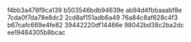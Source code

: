 f4bb3a478f9ca139
b503546bdb94639e
ab94d4fbbaaabf8e
7cda0f7da78e8dc2
2cd8af151adb6a49
76a84c8af628c4f3
b67cafc669e4fe82
39442220df14466e
98042bd38c2ba2dc
ee19484305b8bcac
